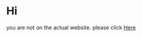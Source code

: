 # Hi

you are not on the actual website. please click [Here](https://thomasrawnsleydev.gitub.io/Index.html)